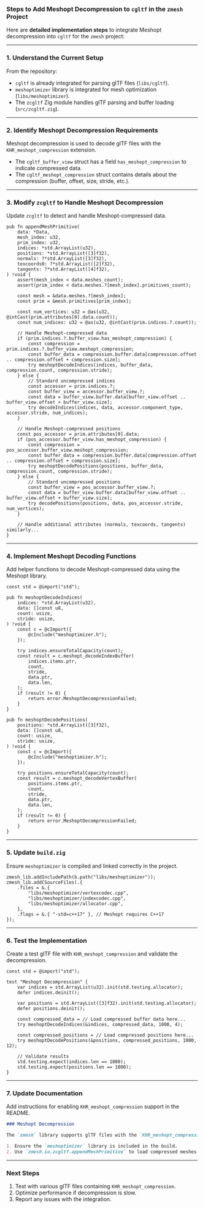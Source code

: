 ### Steps to Add Meshopt Decompression to `cgltf` in the `zmesh` Project

Here are **detailed implementation steps** to integrate Meshopt decompression into `cgltf` for the `zmesh` project:

---

### **1. Understand the Current Setup**

From the repository:

- `cgltf` is already integrated for parsing glTF files (`libs/cgltf`).
- `meshoptimizer` library is integrated for mesh optimization (`libs/meshoptimizer`).
- The `zcgltf` Zig module handles glTF parsing and buffer loading (`src/zcgltf.zig`).

---

### **2. Identify Meshopt Decompression Requirements**

Meshopt decompression is used to decode glTF files with the `KHR_meshopt_compression` extension.

- The `cgltf_buffer_view` struct has a field `has_meshopt_compression` to indicate compressed data.
- The `cgltf_meshopt_compression` struct contains details about the compression (buffer, offset, size, stride, etc.).

---

### **3. Modify `zcgltf` to Handle Meshopt Decompression**

Update `zcgltf` to detect and handle Meshopt-compressed data.

```zig name=src/zcgltf.zig
pub fn appendMeshPrimitive(
    data: *Data,
    mesh_index: u32,
    prim_index: u32,
    indices: *std.ArrayList(u32),
    positions: *std.ArrayList([3]f32),
    normals: ?*std.ArrayList([3]f32),
    texcoords0: ?*std.ArrayList([2]f32),
    tangents: ?*std.ArrayList([4]f32),
) !void {
    assert(mesh_index < data.meshes_count);
    assert(prim_index < data.meshes.?[mesh_index].primitives_count);

    const mesh = &data.meshes.?[mesh_index];
    const prim = &mesh.primitives[prim_index];

    const num_vertices: u32 = @as(u32, @intCast(prim.attributes[0].data.count));
    const num_indices: u32 = @as(u32, @intCast(prim.indices.?.count));

    // Handle Meshopt-compressed data
    if (prim.indices.?.buffer_view.has_meshopt_compression) {
        const compression = prim.indices.?.buffer_view.meshopt_compression;
        const buffer_data = compression.buffer.data[compression.offset .. compression.offset + compression.size];
        try meshoptDecodeIndices(indices, buffer_data, compression.count, compression.stride);
    } else {
        // Standard uncompressed indices
        const accessor = prim.indices.?;
        const buffer_view = accessor.buffer_view.?;
        const data = buffer_view.buffer.data[buffer_view.offset .. buffer_view.offset + buffer_view.size];
        try decodeIndices(indices, data, accessor.component_type, accessor.stride, num_indices);
    }

    // Handle Meshopt-compressed positions
    const pos_accessor = prim.attributes[0].data;
    if (pos_accessor.buffer_view.has_meshopt_compression) {
        const compression = pos_accessor.buffer_view.meshopt_compression;
        const buffer_data = compression.buffer.data[compression.offset .. compression.offset + compression.size];
        try meshoptDecodePositions(positions, buffer_data, compression.count, compression.stride);
    } else {
        // Standard uncompressed positions
        const buffer_view = pos_accessor.buffer_view.?;
        const data = buffer_view.buffer.data[buffer_view.offset .. buffer_view.offset + buffer_view.size];
        try decodePositions(positions, data, pos_accessor.stride, num_vertices);
    }

    // Handle additional attributes (normals, texcoords, tangents) similarly...
}
```

---

### **4. Implement Meshopt Decoding Functions**

Add helper functions to decode Meshopt-compressed data using the Meshopt library.

```zig name=src/meshopt.zig
const std = @import("std");

pub fn meshoptDecodeIndices(
    indices: *std.ArrayList(u32),
    data: []const u8,
    count: usize,
    stride: usize,
) !void {
    const c = @cImport({
        @cInclude("meshoptimizer.h");
    });

    try indices.ensureTotalCapacity(count);
    const result = c.meshopt_decodeIndexBuffer(
        indices.items.ptr,
        count,
        stride,
        data.ptr,
        data.len,
    );
    if (result != 0) {
        return error.MeshoptDecompressionFailed;
    }
}

pub fn meshoptDecodePositions(
    positions: *std.ArrayList([3]f32),
    data: []const u8,
    count: usize,
    stride: usize,
) !void {
    const c = @cImport({
        @cInclude("meshoptimizer.h");
    });

    try positions.ensureTotalCapacity(count);
    const result = c.meshopt_decodeVertexBuffer(
        positions.items.ptr,
        count,
        stride,
        data.ptr,
        data.len,
    );
    if (result != 0) {
        return error.MeshoptDecompressionFailed;
    }
}
```

---

### **5. Update `build.zig`**

Ensure `meshoptimizer` is compiled and linked correctly in the project.

```zig name=build.zig
zmesh_lib.addIncludePath(b.path("libs/meshoptimizer"));
zmesh_lib.addCSourceFiles(.{
    .files = &.{
        "libs/meshoptimizer/vertexcodec.cpp",
        "libs/meshoptimizer/indexcodec.cpp",
        "libs/meshoptimizer/allocator.cpp",
    },
    .flags = &.{ "-std=c++17" }, // Meshopt requires C++17
});
```

---

### **6. Test the Implementation**

Create a test glTF file with `KHR_meshopt_compression` and validate the decompression.

```zig name=src/tests/meshopt_test.zig
const std = @import("std");

test "Meshopt Decompression" {
    var indices = std.ArrayList(u32).init(std.testing.allocator);
    defer indices.deinit();

    var positions = std.ArrayList([3]f32).init(std.testing.allocator);
    defer positions.deinit();

    const compressed_data = // Load compressed buffer data here...
    try meshoptDecodeIndices(&indices, compressed_data, 1000, 4);

    const compressed_positions = // Load compressed positions here...
    try meshoptDecodePositions(&positions, compressed_positions, 1000, 12);

    // Validate results
    std.testing.expect(indices.len == 1000);
    std.testing.expect(positions.len == 1000);
}
```

---

### **7. Update Documentation**

Add instructions for enabling `KHR_meshopt_compression` support in the README.

```markdown name=README.md
### Meshopt Decompression

The `zmesh` library supports glTF files with the `KHR_meshopt_compression` extension. To enable this:

1. Ensure the `meshoptimizer` library is included in the build.
2. Use `zmesh.io.zcgltf.appendMeshPrimitive` to load compressed meshes.
```

---

### Next Steps

1. Test with various glTF files containing `KHR_meshopt_compression`.
2. Optimize performance if decompression is slow.
3. Report any issues with the integration.
